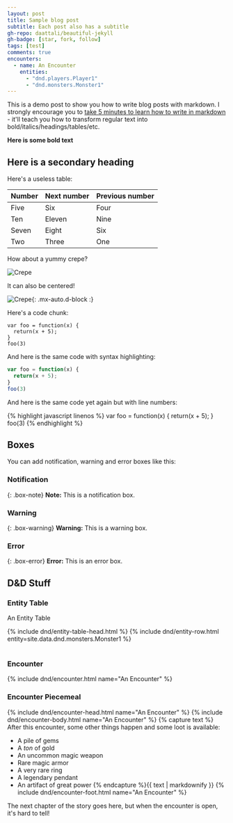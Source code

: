 ```yaml
---
layout: post
title: Sample blog post
subtitle: Each post also has a subtitle
gh-repo: daattali/beautiful-jekyll
gh-badge: [star, fork, follow]
tags: [test]
comments: true
encounters:
  - name: An Encounter
    entities:
      - "dnd.players.Player1"
      - "dnd.monsters.Monster1"
---
```


This is a demo post to show you how to write blog posts with markdown.  I strongly encourage you to [take 5 minutes to learn how to write in markdown](https://markdowntutorial.com/) - it'll teach you how to transform regular text into bold/italics/headings/tables/etc.

**Here is some bold text**

## Here is a secondary heading

Here's a useless table:

| Number | Next number | Previous number |
| :------ |:--- | :--- |
| Five | Six | Four |
| Ten | Eleven | Nine |
| Seven | Eight | Six |
| Two | Three | One |


How about a yummy crepe?

![Crepe](https://s3-media3.fl.yelpcdn.com/bphoto/cQ1Yoa75m2yUFFbY2xwuqw/348s.jpg)

It can also be centered!

![Crepe](https://s3-media3.fl.yelpcdn.com/bphoto/cQ1Yoa75m2yUFFbY2xwuqw/348s.jpg){: .mx-auto.d-block :}

Here's a code chunk:

~~~
var foo = function(x) {
  return(x + 5);
}
foo(3)
~~~

And here is the same code with syntax highlighting:

```javascript
var foo = function(x) {
  return(x + 5);
}
foo(3)
```

And here is the same code yet again but with line numbers:

{% highlight javascript linenos %}
var foo = function(x) {
  return(x + 5);
}
foo(3)
{% endhighlight %}

## Boxes
You can add notification, warning and error boxes like this:

### Notification

{: .box-note}
**Note:** This is a notification box.

### Warning

{: .box-warning}
**Warning:** This is a warning box.

### Error

{: .box-error}
**Error:** This is an error box.

## D&D Stuff

### Entity Table

An Entity Table

<table>
{% include dnd/entity-table-head.html %}
{% include dnd/entity-row.html entity=site.data.dnd.monsters.Monster1 %}
</table>

### Encounter

{% include dnd/encounter.html name="An Encounter" %}

### Encounter Piecemeal

{% include dnd/encounter-head.html name="An Encounter" %}
{% include dnd/encounter-body.html name="An Encounter" %}
{% capture text %}
After this encounter, some other things happen and some loot is available:
- A pile of gems
- A _ton_ of gold
- <span class="uncommon">An uncommon magic weapon</span>
- <span class="rare">Rare magic armor</span>
- <span class="very-rare">A very rare ring</span>
- <span class="legendary">A legendary pendant</span>
- <span class="artifact">An artifact of great power</span>
{% endcapture %}{{ text | markdownify }}
{% include dnd/encounter-foot.html name="An Encounter" %}

The next chapter of the story goes here, but when the encounter is open, it's hard to tell!
